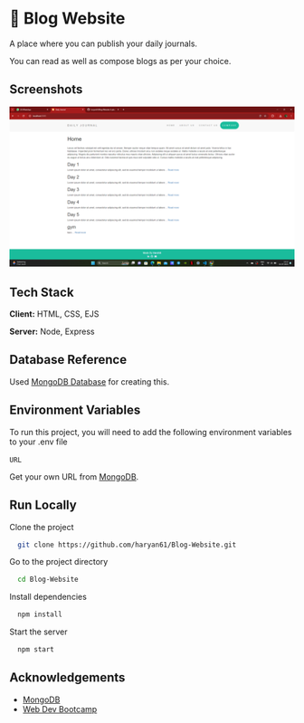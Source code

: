 
# 📓 Blog Website

A place where you can publish your daily journals.

You can read as well as compose blogs as per your choice.


## Screenshots

![App Screenshot](https://github.com/haryan61/Blog-Website/blob/main/public/images/Screenshot.png?raw=true)


## Tech Stack

**Client:** HTML, CSS, EJS

**Server:** Node, Express


## Database Reference

Used [MongoDB Database](https://www.mongodb.com/) for creating this.
## Environment Variables

To run this project, you will need to add the following environment variables to your .env file

`URL`

Get your own URL from [MongoDB](https://www.mongodb.com/).
## Run Locally

Clone the project

```bash
  git clone https://github.com/haryan61/Blog-Website.git
```

Go to the project directory

```bash
  cd Blog-Website
```

Install dependencies

```bash
  npm install
```

Start the server

```bash
  npm start
```


## Acknowledgements

 - [MongoDB](https://www.mongodb.com/)
 - [Web Dev Bootcamp](https://www.udemy.com/course/the-complete-web-development-bootcamp)

